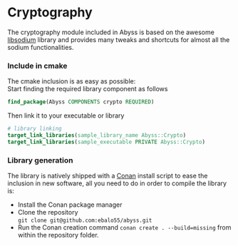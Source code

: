 # Cryptography



The cryptography module included in Abyss is based on the awesome [libsodium](https://doc.libsodium.org/) library and provides many tweaks and shortcuts for almost all the sodium functionalities.

### Include in cmake

The cmake inclusion is as easy as possible:\
Start finding the required library component as follows

```cmake
find_package(Abyss COMPONENTS crypto REQUIRED)
```

Then link it to your executable or library

```cmake
# library linking
target_link_libraries(sample_library_name Abyss::Crypto)
target_link_libraries(sample_executable PRIVATE Abyss::Crypto)
```

### Library generation

The library is natively shipped with a [Conan](https://conan.io/) install script to ease the inclusion in new software, all you need to do in order to compile the library is:

* Install the Conan package manager
* Clone the repository\
  `git clone git@github.com:ebalo55/abyss.git`&#x20;
* Run the Conan creation command `conan create . --build=missing` from within the repository folder.
